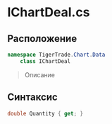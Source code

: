 
# IChartDeal.cs
## Расположение
```csharp
namespace TigerTrade.Chart.Data  
    class IChartDeal
```

> Описание

## Синтаксис
```csharp
double Quantity { get; }
```
